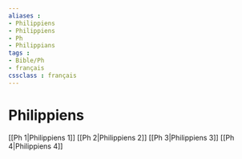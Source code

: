 ```yaml
---
aliases : 
- Philippiens
- Philippiens
- Ph
- Philippians
tags : 
- Bible/Ph
- français
cssclass : français
---
```


# Philippiens

[[Ph 1|Philippiens 1]]
[[Ph 2|Philippiens 2]]
[[Ph 3|Philippiens 3]]
[[Ph 4|Philippiens 4]]
